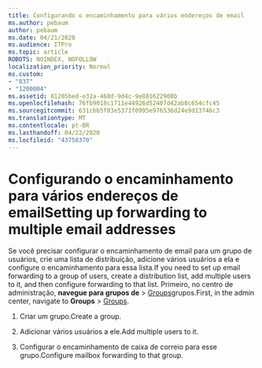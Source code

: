 ```yaml
---
title: Configurando o encaminhamento para vários endereços de email
ms.author: pebaum
author: pebaum
ms.date: 04/21/2020
ms.audience: ITPro
ms.topic: article
ROBOTS: NOINDEX, NOFOLLOW
localization_priority: Normal
ms.custom:
- "837"
- "1200004"
ms.assetid: 81205bed-e32a-468d-9d4c-9e881622908b
ms.openlocfilehash: 76fb9018c1711e44926d52407d42ab8c654cfc45
ms.sourcegitcommit: 631cbb5f03e5371f0995e976536d24e9d13746c3
ms.translationtype: MT
ms.contentlocale: pt-BR
ms.lasthandoff: 04/22/2020
ms.locfileid: "43758370"
---
```

# <a name="setting-up-forwarding-to-multiple-email-addresses"></a><span data-ttu-id="c2797-102">Configurando o encaminhamento para vários endereços de email</span><span class="sxs-lookup"><span data-stu-id="c2797-102">Setting up forwarding to multiple email addresses</span></span>

<span data-ttu-id="c2797-103">Se você precisar configurar o encaminhamento de email para um grupo de usuários, crie uma lista de distribuição, adicione vários usuários a ela e configure o encaminhamento para essa lista.</span><span class="sxs-lookup"><span data-stu-id="c2797-103">If you need to set up email forwarding to a group of users, create a distribution list, add multiple users to it, and then configure forwarding to that list.</span></span> <span data-ttu-id="c2797-104">Primeiro, no centro de administração, **navegue para grupos de** > [Groups](https://portal.office.com/adminportal/home#/groups)grupos.</span><span class="sxs-lookup"><span data-stu-id="c2797-104">First, in the admin center, navigate to **Groups** > [Groups](https://portal.office.com/adminportal/home#/groups).</span></span>
  
1. <span data-ttu-id="c2797-105">Criar um grupo.</span><span class="sxs-lookup"><span data-stu-id="c2797-105">Create a group.</span></span>

2. <span data-ttu-id="c2797-106">Adicionar vários usuários a ele.</span><span class="sxs-lookup"><span data-stu-id="c2797-106">Add multiple users to it.</span></span>

3. <span data-ttu-id="c2797-107">Configurar o encaminhamento de caixa de correio para esse grupo.</span><span class="sxs-lookup"><span data-stu-id="c2797-107">Configure mailbox forwarding to that group.</span></span>
